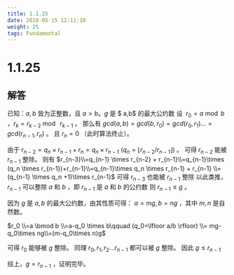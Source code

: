 ```yaml
---
title: 1.1.25
date: 2018-05-15 12:11:10
weight: 25
tags: Fundamental
---
```


# 1.1.25


## 解答

已知：$a,b$ 皆为正整数，且 $a>b$。$g$ 是 $ a,b$ 的最大公约数
设 $\ r_0=a\bmod b$ ，$r_k = r_{k-2} \bmod\ r_{k-1}$ 。
那么有 $gcd(a,b)=gcd(b,r_0)=gcd(r_0,r_1)...=gcd(r_{n-1},r_n)$ 。
且 $r_n=0$ （此时算法终止）。

由于 $r_{n-2}=q_n\times r_{n-1} + r_n=q_n\times r_{n-1} \ (q_n=\lfloor r_{n-2}/r_{n-1}\rfloor)$ 。
可得 $r_{n-2}$ 能被 $r_{n-1}$ 整除。
则有
$r_{n-3}\\=q_{n-1} \times r_{n-2} + r_{n-1}\\=q_{n-1}\times (q_n \times r_{n-1})+r_{n-1}\\=q_{n-1}\times q_n \times r_{n-1} + r_{n-1} \\=(q_{n-1} \times q_n +1)\times r_{n-1}$ 
可得 $r_{n-3}$ 也能被 $r_{n-1}$ 整除
以此类推，$r_{n-1}$ 可以整除 $a$ 和 $b$ ，即 $r_{n-1}$  是 $a$ 和 $b$ 的公约数
则 $r_{n-1}\le g$ 。

因为 $g$ 是 $a,b$ 的最大公约数，由其性质可得：
$a=mg,b=ng$ ，其中 $m,n$ 是自然数。

$r_0 \\=a \bmod b \\=a-q_0 \times b\qquad (q_0=\lfloor a/b \rfloor) \\= mg-q_0\times ng\\=(m-q_0\times n)g$ 

可得 $r_0$ 能够被 $g$ 整除。
同理 $r_0,r_1,r_2\dots r_{n-1}$ 都可以被 $g$ 整除。
因此 $g\le r_{n-1}$ 

综上，$g=r_{n-1}$ ，证明完毕。

